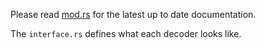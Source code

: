 Please read [mod.rs](mod.rs) for the latest up to date documentation.

The `interface.rs` defines what each decoder looks like.